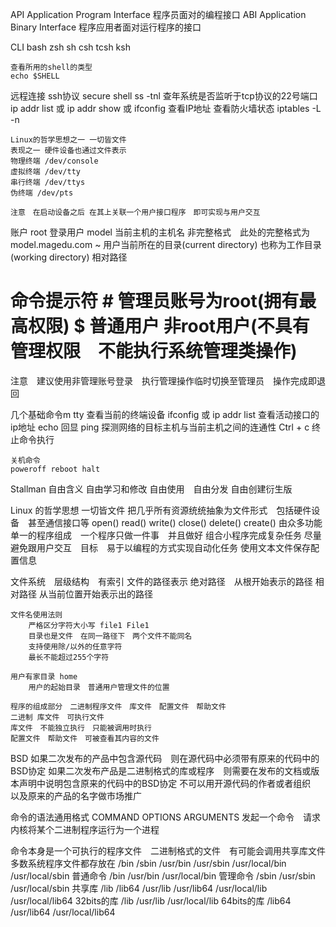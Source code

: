 API Application Program Interface 程序员面对的编程接口
ABI Application Binary Interface 程序应用者面对运行程序的接口

CLI
    bash zsh sh csh tcsh ksh

    查看所用的shell的类型
    echo $SHELL

远程连接
    ssh协议 secure shell
    ss -tnl 查年系统是否监听于tcp协议的22号端口
    ip addr list 或 ip addr show 或 ifconfig 查看IP地址
    查看防火墙状态 iptables -L -n

    Linux的哲学思想之一 一切皆文件
    表现之一 硬件设备也通过文件表示
    物理终端 /dev/console
    虚拟终端 /dev/tty
    串行终端 /dev/ttys
    伪终端 /dev/pts

    注意　在启动设备之后 在其上关联一个用户接口程序　即可实现与用户交互

账户
root 登录用户
model 当前主机的主机名 非完整格式　此处的完整格式为 model.magedu.com
~ 用户当前所在的目录(current directory) 也称为工作目录(working directory) 相对路径
# 命令提示符 # 管理员账号为root(拥有最高权限) $ 普通用户 非root用户(不具有管理权限　不能执行系统管理类操作)
注意　建议使用非管理账号登录　执行管理操作临时切换至管理员　操作完成即退回

几个基础命令m
    tty 查看当前的终端设备
    ifconfig 或 ip addr list 查看活动接口的ip地址
    echo 回显
    ping 探测网络的目标主机与当前主机之间的连通性 Ctrl + c 终止命令执行

    关机命令
    poweroff reboot halt

Stallman
    自由含义 自由学习和修改 自由使用　自由分发 自由创建衍生版

Linux 的哲学思想
    一切皆文件
        把几乎所有资源统统抽象为文件形式　包括硬件设备　甚至通信接口等 open()  read() write() close() delete() create()
    由众多功能单一的程序组成　一个程序只做一件事　并且做好  组合小程序完成复杂任务
    尽量避免跟用户交互　目标　易于以编程的方式实现自动化任务
    使用文本文件保存配置信息

文件系统　层级结构　有索引
    文件的路径表示
        绝对路径　从根开始表示的路径
        相对路径  从当前位置开始表示出的路径

    文件名使用法则
        严格区分字符大小写 file1 File1
        目录也是文件　在同一路径下　两个文件不能同名
        支持使用除/以外的任意字符
        最长不能超过255个字符

    用户有家目录 home
        用户的起始目录　普通用户管理文件的位置

    程序的组成部分　二进制程序文件　库文件　配置文件　帮助文件
    二进制 库文件　可执行文件　
    库文件　不能独立执行　只能被调用时执行
    配置文件　帮助文件　可被查看其内容的文件

BSD
    如果二次发布的产品中包含源代码　则在源代码中必须带有原来的代码中的BSD协定
    如果二次发布产品是二进制格式的库或程序　则需要在发布的文档或版本声明中说明包含原来的代码中的BSD协定
    不可以用开源代码的作者或者组织　以及原来的产品的名字做市场推广

命令的语法通用格式
COMMAND OPTIONS ARGUMENTS
发起一个命令　请求内核将某个二进制程序运行为一个进程

命令本身是一个可执行的程序文件　二进制格式的文件　有可能会调用共享库文件
多数系统程序文件都存放在 /bin /sbin /usr/bin /usr/sbin /usr/local/bin /usr/local/sbin
普通命令 /bin /usr/bin /usr/local/bin
管理命令 /sbin /usr/sbin /usr/local/sbin
共享库 /lib /lib64 /usr/lib /usr/lib64 /usr/local/lib /usr/local/lib64
32bits的库 /lib /usr/lib /usr/local/lib
64bits的库 /lib64 /usr/lib64 /usr/local/lib64